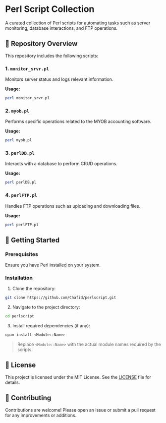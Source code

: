 # Perl Script Collection

A curated collection of Perl scripts for automating tasks such as server monitoring, database interactions, and FTP operations.

## 📁 Repository Overview

This repository includes the following scripts:

### 1. `monitor_srvr.pl`

Monitors server status and logs relevant information.

**Usage:**
```bash
perl monitor_srvr.pl
```

### 2. `myob.pl`

Performs specific operations related to the MYOB accounting software.

**Usage:**
```bash
perl myob.pl
```

### 3. `perlDB.pl`

Interacts with a database to perform CRUD operations.

**Usage:**
```bash
perl perlDB.pl
```

### 4. `perlFTP.pl`

Handles FTP operations such as uploading and downloading files.

**Usage:**
```bash
perl perlFTP.pl
```

## 🚀 Getting Started

### Prerequisites

Ensure you have Perl installed on your system.

### Installation

1. Clone the repository:

```bash
git clone https://github.com/Chafid/perlscript.git
```

2. Navigate to the project directory:

```bash
cd perlscript
```

3. Install required dependencies (if any):

```bash
cpan install <Module::Name>
```

> Replace `<Module::Name>` with the actual module names required by the scripts.

## 📄 License

This project is licensed under the MIT License. See the [LICENSE](LICENSE) file for details.

## 🤝 Contributing

Contributions are welcome! Please open an issue or submit a pull request for any improvements or additions.

